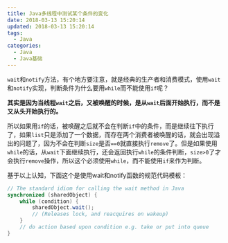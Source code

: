 ```yaml
---
title: Java多线程中测试某个条件的变化
date: 2018-03-13 15:20:14
updated: 2018-03-13 15:20:14
tags:
  - Java
categories: 
  - Java
  - Java基础
---
```


`wait`和`notify`方法，有个地方要注意，就是经典的生产者和消费模式，使用`wait`和`notify`实现，判断条件为什么要用`while`而不能使用`if`呢？

**其实是因为当线程`wait`之后，又被唤醒的时候，是从`wait`后面开始执行，而不是又从头开始执行的。**

所以如果用`if`的话，被唤醒之后就不会在判断`if`中的条件，而是继续往下执行了，如果`list`只是添加了一个数据，而存在两个消费者被唤醒的话，就会出现溢出的问题了，因为不会在判断`size`是否`==0`就直接执行`remove`了。但是如果使用`while`的话，从`wait`下面继续执行，还会返回执行`while`的条件判断，`size>0`了才会执行`remove`操作，所以这个必须使用`while`，而不能使用`if`来作为判断。

<!-- more -->

基于以上认知，下面这个是使用wait和notify函数的规范代码模板：
```Java
// The standard idiom for calling the wait method in Java   
synchronized (sharedObject) {   
    while (condition) {   
        sharedObject.wait();   
        // (Releases lock, and reacquires on wakeup)   
    }   
    // do action based upon condition e.g. take or put into queue   
}
```